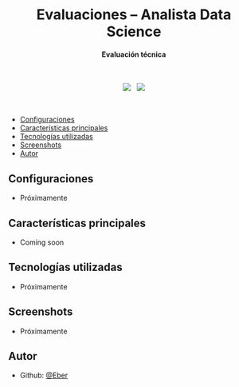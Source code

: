 <h1 align ="center" > Evaluaciones – Analista Data Science </h1>

<h4 align ="center"> Evaluación técnica</h4>

<br/>
<p align="center">
    <a href="https://github.com/ebercalderon/">
      <img src="https://img.shields.io/badge/Evaluacion-1-blue" /></a> &#xa0;
    <a href="https://github.com/ebercalderon/">
      <img src="https://img.shields.io/badge/Evaluacion-2-blueviolet" /></a>
</p>
<br/>

  * [Configuraciones](#configuraciones)
  * [Características principales](#características-principales)
  * [Tecnologías utilizadas](#tecnologías-utilizadas)
  * [Screenshots](#screenshots)
  * [Autor](#autor)


## Configuraciones

- Próximamente


##  Características principales

- Coming soon


##  Tecnologías utilizadas

- Próximamente

 
##  Screenshots

- Próximamente


## Autor

- Github: [@Eber](https://github.com/ebercalderon)
